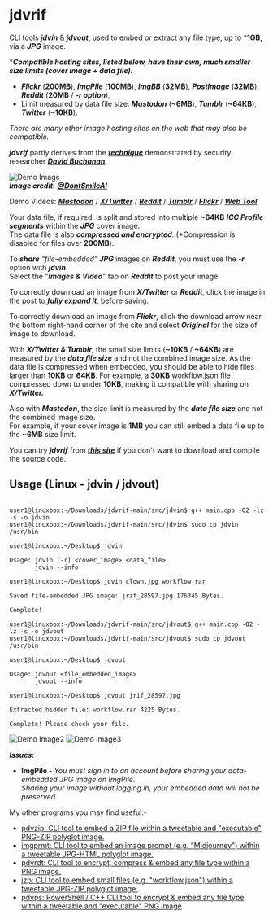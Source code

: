 # jdvrif

CLI tools ***jdvin*** & ***jdvout***, used to embed or extract any file type, up to ***1GB**, via a ***JPG*** image.  

****Compatible hosting sites, listed below, have their own, much smaller size limits (cover image + data file):***
* ***Flickr*** (**200MB**), ***ImgPile*** (**100MB**), ***ImgBB*** (**32MB**), ***PostImage*** (**32MB**), ***Reddit*** (**20MB** / ***-r option***),
* Limit measured by data file size: ***Mastodon*** (**~6MB**), ***Tumblr*** (**~64KB**), ***Twitter*** (**~10KB**).
  
*There are many other image hosting sites on the web that may also be compatible.*  

***jdvrif*** partly derives from the ***[technique](https://www.vice.com/en/article/bj4wxm/tiny-picture-twitter-complete-works-of-shakespeare-steganography)*** demonstrated by security researcher ***[David Buchanan](https://www.da.vidbuchanan.co.uk/).*** 

![Demo Image](https://github.com/CleasbyCode/jdvrif/blob/main/demo_image/jrif_12272.jpg)  
***Image credit:*** [***@DontSmileAI***](https://x.com/DontSmileAI)

Demo Videos: [***Mastodon***](https://youtu.be/rnLf3W60IKQ) / [***X/Twitter***](https://youtu.be/Ajn5F1BO0Zg) / [***Reddit***](https://youtu.be/xIUsa3F8ZQc) / [***Tumblr***](https://youtu.be/8lIyLbx7CO8) / [***Flickr***](https://youtu.be/kg_MJHQuzLY) / [***Web Tool***](https://youtu.be/WvZMRp7Z6W4)  

Your data file, if required, is split and stored into multiple **~64KB** ***ICC Profile segments*** within the ***JPG*** cover image.  
The data file is also ***compressed and encrypted***. (*Compression is disabled for files over **200MB**).

To ***share*** *"file-embedded"* ***JPG*** images on ***Reddit***, you must use the ***-r*** option with ***jdvin***.  
Select the "***Images & Video***" tab on ***Reddit*** to post your image.

To correctly download an image from ***X/Twitter*** or ***Reddit***, click the image in the post to ***fully expand it***, before saving.  

To correctly download an image from ***Flickr***, click the download arrow near the bottom right-hand corner of the site and select ***Original*** for the size of image to download.

With ***X/Twitter & Tumblr***, the small size limits (**~10KB** / **~64KB**) are measured by the ***data file size*** and not the combined image size.
As the data file is compressed when embedded, you should be able to hide files larger than **10KB** or **64KB**.
For example, a **30KB** workflow.json file compressed down to under **10KB**, making it compatible with sharing on ***X/Twitter.***

Also with ***Mastodon***, the size limit is measured by the ***data file size*** and not the combined image size.  
For example, if your cover image is **1MB** you can still embed a data file up to the **~6MB** size limit.

You can try ***jdvrif*** from [***this site***](https://cleasbycode.co.uk/jdvrif/index/) if you don't want to download and compile the source code.

## Usage (Linux - jdvin / jdvout)

```console

user1@linuxbox:~/Downloads/jdvrif-main/src/jdvin$ g++ main.cpp -O2 -lz -s -o jdvin
user1@linuxbox:~/Downloads/jdvrif-main/src/jdvin$ sudo cp jdvin /usr/bin

user1@linuxbox:~/Desktop$ jdvin 

Usage: jdvin [-r] <cover_image> <data_file>  
       jdvin --info

user1@linuxbox:~/Desktop$ jdvin clown.jpg workflow.rar
  
Saved file-embedded JPG image: jrif_28597.jpg 176345 Bytes.

Complete!

user1@linuxbox:~/Downloads/jdvrif-main/src/jdvout$ g++ main.cpp -O2 -lz -s -o jdvout
user1@linuxbox:~/Downloads/jdvrif-main/src/jdvout$ sudo cp jdvout /usr/bin

user1@linuxbox:~/Desktop$ jdvout

Usage: jdvout <file_embedded_image>
       jdvout --info
        
user1@linuxbox:~/Desktop$ jdvout jrif_28597.jpg

Extracted hidden file: workflow.rar 4225 Bytes.

Complete! Please check your file.

```
![Demo Image2](https://github.com/CleasbyCode/jdvrif/blob/main/demo_image/new_screen2.png) 
![Demo Image3](https://github.com/CleasbyCode/jdvrif/blob/main/demo_image/screen2.png)  

***Issues:***
* **ImgPile -** *You must sign in to an account before sharing your data-embedded JPG image on ImgPile*.  
*Sharing your image without logging in, your embedded data will not be preserved.*

My other programs you may find useful:-  

* [pdvzip: CLI tool to embed a ZIP file within a tweetable and "executable" PNG-ZIP polyglot image.](https://github.com/CleasbyCode/pdvzip)
* [imgprmt: CLI tool to embed an image prompt (e.g. "Midjourney") within a tweetable JPG-HTML polyglot image.](https://github.com/CleasbyCode/imgprmt)
* [pdvrdt: CLI tool to encrypt, compress & embed any file type within a PNG image.](https://github.com/CleasbyCode/pdvrdt)
* [jzp: CLI tool to embed small files (e.g. "workflow.json") within a tweetable JPG-ZIP polyglot image.](https://github.com/CleasbyCode/jzp) 
* [pdvps: PowerShell / C++ CLI tool to encrypt & embed any file type within a tweetable and "executable" PNG image](https://github.com/CleasbyCode/pdvps)   

##

